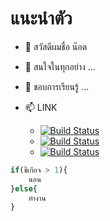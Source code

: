 # แนะนำตัว
- 👋 สวัสดีผมชื่อ น๊อต
- 👀 สนใจในทุกอย่าง ...
- 🌱 ชอบการเรียนรู้ ...
- 📫 LINK

    - [![Build Status](https://img.shields.io/badge/-FACEBOOK-1877F2?logo=Facebook&logoColor=white)](https://www.facebook.com/Not6248)
    - [![Build Status](https://img.shields.io/badge/-STEAM-000000?logo=Steam&logoColor=white)](https://steamcommunity.com/id/NOT6248)
    - [![Build Status](https://img.shields.io/badge/-YOUTUBE-FF0000?logo=YouTube&logoColor=white)](https://www.youtube.com/c/not6248)

```php
if(ขี้เกียจ > 1){
    นอน
}else{
    ทำงาน
}
```

    
<!---
not6248/not6248 is a ✨ special ✨ repository because its `README.md` (this file) appears on your GitHub profile.
You can click the Preview link to take a look at your changes.
--->
